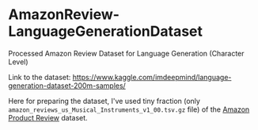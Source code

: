 # AmazonReview-LanguageGenerationDataset
Processed Amazon Review Dataset for Language Generation (Character Level)

Link to the dataset: https://www.kaggle.com/imdeepmind/language-generation-dataset-200m-samples/

Here for preparing the dataset, I've used tiny fraction (only `amazon_reviews_us_Musical_Instruments_v1_00.tsv.gz` file) of the [Amazon Product Review](https://s3.amazonaws.com/amazon-reviews-pds/readme.html) dataset.
